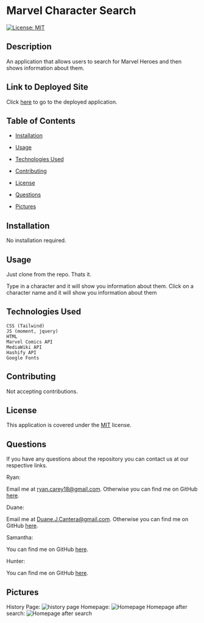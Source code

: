# Marvel Character Search

[![License: MIT](https://img.shields.io/badge/License-MIT-yellow.svg)](https://opensource.org/licenses/MIT)

## Description

An application that allows users to search for Marvel Heroes and then shows information about them.

## Link to Deployed Site

Click [here](https://ryancarey18.github.io/Marvel-Character-Search/) to go to the deployed application.

## Table of Contents

- [Installation](#Installation)

- [Usage](#Usage)

- [Technologies Used](#Technologies-Used)

- [Contributing](#Contributing)

- [License](#License)

- [Questions](#Questions)

- [Pictures](#Pictures)

## Installation

No installation required.

## Usage

Just clone from the repo. Thats it.

Type in a character and it will show you information about them. Click on a character name and it will show you information about them

## Technologies Used

    CSS (Tailwind)
    JS (moment, jquery)
    HTML
    Marvel Comics API
    MediaWiki API
    Hashify API
    Google Fonts

## Contributing

Not accepting contributions.

## License

This application is covered under the [MIT](https://opensource.org/licenses/MIT) license.

## Questions

If you have any questions about the repository you can contact us at our respective links.

Ryan:

Email me at ryan.carey18@gmail.com. Otherwise you can find me on GitHub [here](https://github.com/ryancarey18).

Duane:

Email me at Duane.J.Cantera@gmail.com. Otherwise you can find me on GitHub [here](https://github.com/canterad).

Samantha:

You can find me on GitHub [here](https://github.com/srdoherty16).

Hunter:

You can find me on GitHub [here](https://github.com/Hunter-Zandri).

## Pictures

History Page:
![history page](https://user-images.githubusercontent.com/86500418/139541284-35d9bda2-223c-4fff-99df-8ca3555e8c97.png)
Homepage:
![Homepage](https://user-images.githubusercontent.com/86500418/139541290-8a345b25-51de-4979-b108-4fe76b902e5d.png)
Homepage after search:
![Homepage after search](https://user-images.githubusercontent.com/86500418/139541286-3781e6a9-9904-4c4f-b547-12c9f74b8cbf.png)
